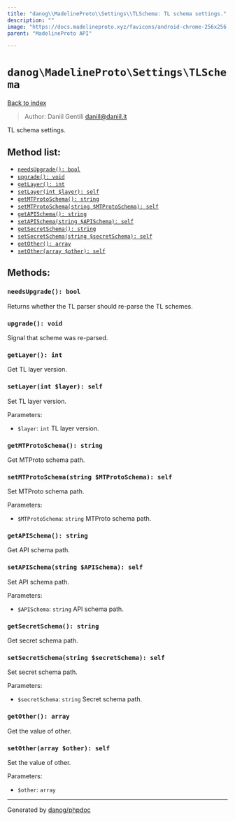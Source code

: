 ```yaml
---
title: "danog\\MadelineProto\\Settings\\TLSchema: TL schema settings."
description: ""
image: "https://docs.madelineproto.xyz/favicons/android-chrome-256x256.png"
parent: "MadelineProto API"

---
```

# `danog\MadelineProto\Settings\TLSchema`
[Back to index](../../../index.html)

> Author: Daniil Gentili <daniil@daniil.it>  
  

TL schema settings.  




## Method list:
* [`needsUpgrade(): bool`](#needsupgrade-bool)
* [`upgrade(): void`](#upgrade-void)
* [`getLayer(): int`](#getlayer-int)
* [`setLayer(int $layer): self`](#setlayerint-layer-self)
* [`getMTProtoSchema(): string`](#getmtprotoschema-string)
* [`setMTProtoSchema(string $MTProtoSchema): self`](#setmtprotoschemastring-mtprotoschema-self)
* [`getAPISchema(): string`](#getapischema-string)
* [`setAPISchema(string $APISchema): self`](#setapischemastring-apischema-self)
* [`getSecretSchema(): string`](#getsecretschema-string)
* [`setSecretSchema(string $secretSchema): self`](#setsecretschemastring-secretschema-self)
* [`getOther(): array`](#getother-array)
* [`setOther(array $other): self`](#setotherarray-other-self)

## Methods:
### `needsUpgrade(): bool`

Returns whether the TL parser should re-parse the TL schemes.



### `upgrade(): void`

Signal that scheme was re-parsed.



### `getLayer(): int`

Get TL layer version.



### `setLayer(int $layer): self`

Set TL layer version.


Parameters:

* `$layer`: `int` TL layer version.  



### `getMTProtoSchema(): string`

Get MTProto schema path.



### `setMTProtoSchema(string $MTProtoSchema): self`

Set MTProto schema path.


Parameters:

* `$MTProtoSchema`: `string` MTProto schema path.  



### `getAPISchema(): string`

Get API schema path.



### `setAPISchema(string $APISchema): self`

Set API schema path.


Parameters:

* `$APISchema`: `string` API schema path.  



### `getSecretSchema(): string`

Get secret schema path.



### `setSecretSchema(string $secretSchema): self`

Set secret schema path.


Parameters:

* `$secretSchema`: `string` Secret schema path.  



### `getOther(): array`

Get the value of other.



### `setOther(array $other): self`

Set the value of other.


Parameters:

* `$other`: `array`   



---
Generated by [danog/phpdoc](https://phpdoc.daniil.it)
